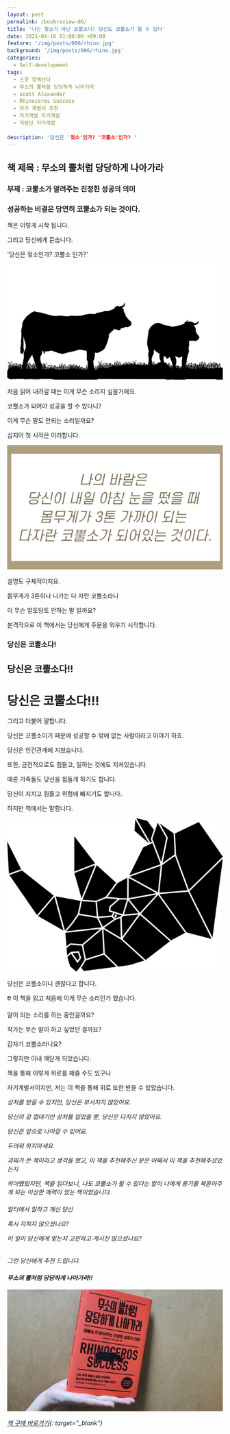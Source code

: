 ```yaml
---
layout: post
permalink: /bookreview-06/
title: '나는 젖소가 아닌 코뿔소다! 당신도 코뿔소가 될 수 있다'
date: 2021-04-16 01:00:00 +09:00
feature: '/img/posts/006/rhino.jpg'
background: '/img/posts/006/rhino.jpg'
categories:
  - Self-development
tags:
  - 스콧 알렉산더
  - 무소의 뿔처럼 당당하게 나아가라
  - Scott Alexander
  - Rhinoceros Success
  - 자기 계발서 추천
  - 자기개발 자기계발
  - 직장인 자기계발

description: '당신은 '젖소'인가? '코뿔소'인가? '
---
```

## 책 제목 : 무소의 뿔처럼 당당하게 나아가라

### 부제 : 코뿔소가 알려주는 진정한 성공의 의미

<h3>성공하는 비결은 당연히 코뿔소가 되는 것이다.</h3>

책은 이렇게 시작 됩니다.

그리고 당신에게 묻습니다.

'당신은 젖소인가? 코뿔소 인가?'

![젖소](/img/posts/006/cow.jpg)

처음 읽어 내려갈 때는 이게 무슨 소리지 싶을거에요.

코뿔소가 되어야 성공을 할 수 있다니?

이게 무슨 말도 안되는 소리일까요?

심지어 첫 시작은 이러합니다.

![작가의 글](/img/posts/006/logo1.jpg)

설명도 구체적이지요.

몸무게가 3톤이나 나가는 다 자란 코뿔소라니

이 무슨 얼토당토 안하는 말 일까요?


본격적으로 이 책에서는 당신에게 주문을 외우기 시작합니다.


<h3>당신은 코뿔소다!</h3>

<h2>당신은 코뿔소다!!</h2>

<h1>당신은 코뿔소다!!!</h1>


그리고 더불어 말합니다.

당신은 코뿔소이기 때문에 성공할 수 밖에 없는 사람이라고 이야기 하죠.

당신은 인간관계에 지쳤습니다.

또한, 금전적으로도 힘들고, 일하는 것에도 지쳐있습니다.

때론 가족들도 당신을 힘들게 하기도 합니다.

당신이 지치고 힘들고 위험에 빠지기도 합니다.

하지만 책에서는 말합니다.

![코뿔소](/img/posts/006/rhino1.jpg)


당신은 코뿔소이니 괜찮다고 합니다.


❗❗ 이 책을 읽고 처음에 이게 무슨 소리인가 했습니다.

말이 되는 소리를 하는 중인걸까요?

작가는 무슨 말이 하고 싶었던 걸까요?

갑자기 코뿔소라니요?

그렇지만 이내 깨닫게 되었습니다.

책을 통해 이렇게 위로를 해줄 수도 있구나

자기계발서이지만, 저는 이 책을 통해 위로 또한 받을 수 있었습니다.

<i>상처를 받을 수 있지만, 당신은 부서지지 않았어요.

<i>당신의 겉 껍데기만 상처를 입었을 뿐, 당신은 다치지 않았어요.

<i>당신은 앞으로 나아갈 수 있어요.

<i>두려워 하지마세요.

괴짜가 쓴 책이라고 생각을 했고, 이 책을 추천해주신 분은 어째서 이 책을 추천해주셨었는지

의아했었지만, 책을 읽다보니, 나도 코뿔소가 될 수 있다는 말이 나에게 용기를 북돋아주게 되는 이상한 매력이 있는 책이었습니다.

<h6>일터에서 일하고 계신 당신

혹시 지치지 않으셨나요?

이 일이 당신에게 맞는지 고민하고 계시진 않으셨나요?</h6>

그런 당신에게 추천 드립니다.

<h4>무소의 뿔처럼 당당하게 나아가라!!</h4>

![rhinoceros success](/img/posts/006/rhinobook.jpg)

[책 구매 바로가기](https://book.naver.com/bookdb/book_detail.nhn?bid=16378893){: target="_blank"}
